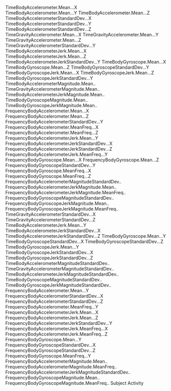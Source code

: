 TimeBodyAccelerometer.Mean...X                       
TimeBodyAccelerometer.Mean...Y
TimeBodyAccelerometer.Mean...Z
TimeBodyAccelerometerStandardDev...X
TimeBodyAccelerometerStandardDev...Y
TimeBodyAccelerometerStandardDev...Z
TimeGravityAccelerometer.Mean...X
TimeGravityAccelerometer.Mean...Y
TimeGravityAccelerometer.Mean...Z
TimeGravityAccelerometerStandardDev...Y
TimeBodyAccelerometerJerk.Mean...X
TimeBodyAccelerometerJerk.Mean...Z
TimeBodyAccelerometerJerkStandardDev...Y
TimeBodyGyroscope.Mean...X
TimeBodyGyroscope.Mean...Z
TimeBodyGyroscopeStandardDev...Y
TimeBodyGyroscopeJerk.Mean...X
TimeBodyGyroscopeJerk.Mean...Z
TimeBodyGyroscopeJerkStandardDev...Y
TimeBodyAccelerometerMagnitude.Mean..
TimeGravityAccelerometerMagnitude.Mean..
TimeBodyAccelerometerJerkMagnitude.Mean..
TimeBodyGyroscopeMagnitude.Mean..
TimeBodyGyroscopeJerkMagnitude.Mean..
FrequencyBodyAccelerometer.Mean...X
FrequencyBodyAccelerometer.Mean...Z
FrequencyBodyAccelerometerStandardDev...Y
FrequencyBodyAccelerometer.MeanFreq...X
FrequencyBodyAccelerometer.MeanFreq...Z
FrequencyBodyAccelerometerJerk.Mean...Y
FrequencyBodyAccelerometerJerkStandardDev...X
FrequencyBodyAccelerometerJerkStandardDev...Z
FrequencyBodyAccelerometerJerk.MeanFreq...Y
FrequencyBodyGyroscope.Mean...X
FrequencyBodyGyroscope.Mean...Z
FrequencyBodyGyroscopeStandardDev...Y
FrequencyBodyGyroscope.MeanFreq...X
FrequencyBodyGyroscope.MeanFreq...Z
FrequencyBodyAccelerometerMagnitudeStandardDev..
FrequencyBodyAccelerometerJerkMagnitude.Mean..
FrequencyBodyAccelerometerJerkMagnitude.MeanFreq..
FrequencyBodyGyroscopeMagnitudeStandardDev..
FrequencyBodyGyroscopeJerkMagnitude.Mean..
FrequencyBodyGyroscopeJerkMagnitude.MeanFreq..
TimeGravityAccelerometerStandardDev...X
TimeGravityAccelerometerStandardDev...Z
TimeBodyAccelerometerJerk.Mean...Y
TimeBodyAccelerometerJerkStandardDev...X
TimeBodyAccelerometerJerkStandardDev...Z
TimeBodyGyroscope.Mean...Y
TimeBodyGyroscopeStandardDev...X
TimeBodyGyroscopeStandardDev...Z
TimeBodyGyroscopeJerk.Mean...Y
TimeBodyGyroscopeJerkStandardDev...X
TimeBodyGyroscopeJerkStandardDev...Z
TimeBodyAccelerometerMagnitudeStandardDev..
TimeGravityAccelerometerMagnitudeStandardDev..
TimeBodyAccelerometerJerkMagnitudeStandardDev..
TimeBodyGyroscopeMagnitudeStandardDev..
TimeBodyGyroscopeJerkMagnitudeStandardDev..
FrequencyBodyAccelerometer.Mean...Y
FrequencyBodyAccelerometerStandardDev...X
FrequencyBodyAccelerometerStandardDev...Z
FrequencyBodyAccelerometer.MeanFreq...Y
FrequencyBodyAccelerometerJerk.Mean...X
FrequencyBodyAccelerometerJerk.Mean...Z
FrequencyBodyAccelerometerJerkStandardDev...Y
FrequencyBodyAccelerometerJerk.MeanFreq...X
FrequencyBodyAccelerometerJerk.MeanFreq...Z
FrequencyBodyGyroscope.Mean...Y
FrequencyBodyGyroscopeStandardDev...X
FrequencyBodyGyroscopeStandardDev...Z
FrequencyBodyGyroscope.MeanFreq...Y
FrequencyBodyAccelerometerMagnitude.Mean..
FrequencyBodyAccelerometerMagnitude.MeanFreq..
FrequencyBodyAccelerometerJerkMagnitudeStandardDev..
FrequencyBodyGyroscopeMagnitude.Mean..
FrequencyBodyGyroscopeMagnitude.MeanFreq..
Subject
Activity
